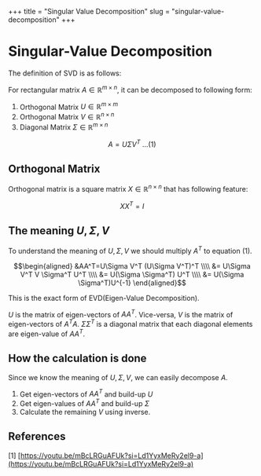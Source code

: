 +++
title = "Singular Value Decomposition"
slug = "singular-value-decomposition"
+++

# Singular-Value Decomposition

The definition of SVD is as follows:

For rectangular matrix $A \in \mathbb{R}^{m \times n}$, it can be decomposed to following form:

1. Orthogonal Matrix $U \in \mathbb{R}^{m \times m}$
2. Orthogonal Matrix $V \in \mathbb{R}^{n \times n}$
3. Diagonal Matrix $\Sigma \in \mathbb{R}^{m\times n}$

$$A=U\Sigma V^T \ ...(1)$$

## Orthogonal Matrix

Orthogonal matrix is a square matrix $X \in \mathbb{R}^{n \times n}$ that has following feature:

$$XX^T=I$$

## The meaning $U, \Sigma, V$

To understand the meaning of $U, \Sigma, V$ we should multiply $A^T$ to equation (1).

$$\begin{aligned}
&AA^T=U\Sigma V^T (U\Sigma V^T)^T \\\\
&= U\Sigma V^T V \Sigma^T U^T \\\\
&= U(\Sigma \Sigma^T) U^T  \\\\
&= U(\Sigma \Sigma^T)U^{-1}
\end{aligned}$$

This is the exact form of EVD(Eigen-Value Decomposition).

$U$ is the matrix of eigen-vectors of $AA^T$.
Vice-versa, $V$ is the matrix of eigen-vectors of $A^TA$.
$\Sigma \Sigma^T$ is a diagonal matrix that each diagonal elements are eigen-value of $AA^T$.

## How the calculation is done

Since we know the meaning of $U, \Sigma, V$, we can easily decompose $A$.

1. Get eigen-vectors of $AA^T$ and build-up $U$
2. Get eigen-values of $AA^T$ and build-up $\Sigma$
3. Calculate the remaining $V$ using inverse.

## References

[1] [https://youtu.be/mBcLRGuAFUk?si=Ld1YyxMeRy2el9-a](https://youtu.be/mBcLRGuAFUk?si=Ld1YyxMeRy2el9-a)
